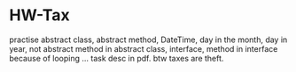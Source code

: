# HW-Tax
practise abstract class, abstract method, DateTime, day in the month, day in year, not abstract method in abstract class, interface, method in interface because of looping ... task desc in pdf.  btw taxes are theft.
